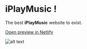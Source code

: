 # iPlayMusic !

The best **iPlayMusic** website to exist.

[Open preview in Netlify](https://iplaymusik.netlify.app/)

![alt text](https://github.com/rts-cmk-opgaver/iPlayMusic/blob/master/iplaymusic.png "iPlayMusic hero")
